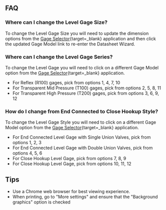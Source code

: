 ## **FAQ**

### Where can I change the Level Gage Size?
To change the Level Gage Size you will need to update the dimension options from the [Gage Selector](https://gage-selector.infernomfg.net){target=_blank} application and then click the updated Gage Model link to re-enter the Datasheet Wizard.

### Where can I change the Level Gage Series?
To change the Level Gage you will need to click on a different Gage Model option from the [Gage Selector](https://gage-selector.infernomfg.net){target=_blank} application.  

- For Reflex (R100) gages, pick from options 1, 4, 7, 10  
- For Transparent Mid Pressure (T100) gages, pick from options 2, 5, 8, 11
- For Transparent High Pressure (T200) gages, pick from options 3, 6, 9, 12

### How do I change from End Connected to Close Hookup Style?
To change the Level Gage Style you will need to click on a different Gage Model option from the [Gage Selector](https://gage-selector.infernomfg.net){target=_blank} application.  

- For End Connected Level Gage with Single Union Valves, pick from options 1, 2, 3
- For End Connected Level Gage with Double Union Valves, pick from options 4, 5, 6
- For Close Hookup Level Gage, pick from options 7, 8, 9
- For Close Hookup Level Gage, pick from options 10, 11, 12 

## **Tips**
- Use a Chrome web browser for best viewing experience.
- When printing, go to "More settings" and ensure that the "Background graphics" option is checked
